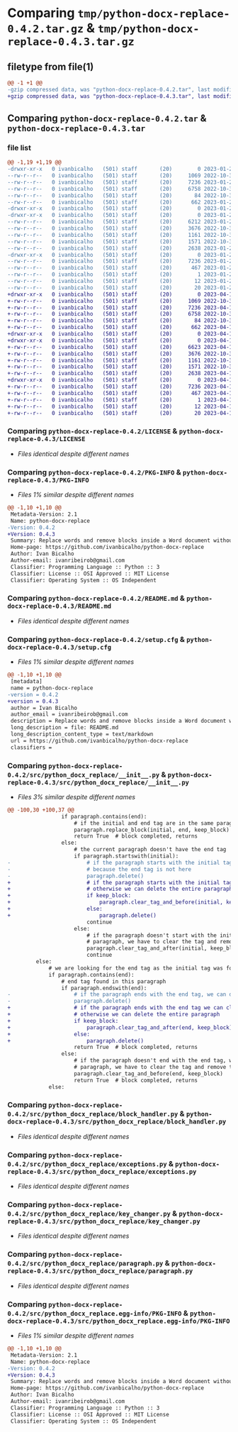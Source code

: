 # Comparing `tmp/python-docx-replace-0.4.2.tar.gz` & `tmp/python-docx-replace-0.4.3.tar.gz`

## filetype from file(1)

```diff
@@ -1 +1 @@
-gzip compressed data, was "python-docx-replace-0.4.2.tar", last modified: Sun Jan 29 00:07:59 2023, max compression
+gzip compressed data, was "python-docx-replace-0.4.3.tar", last modified: Tue Apr 11 23:02:21 2023, max compression
```

## Comparing `python-docx-replace-0.4.2.tar` & `python-docx-replace-0.4.3.tar`

### file list

```diff
@@ -1,19 +1,19 @@
-drwxr-xr-x   0 ivanbicalho   (501) staff       (20)        0 2023-01-29 00:07:59.333602 python-docx-replace-0.4.2/
--rw-r--r--   0 ivanbicalho   (501) staff       (20)     1069 2022-10-31 14:53:42.000000 python-docx-replace-0.4.2/LICENSE
--rw-r--r--   0 ivanbicalho   (501) staff       (20)     7236 2023-01-29 00:07:59.333741 python-docx-replace-0.4.2/PKG-INFO
--rw-r--r--   0 ivanbicalho   (501) staff       (20)     6758 2022-10-31 14:53:42.000000 python-docx-replace-0.4.2/README.md
--rw-r--r--   0 ivanbicalho   (501) staff       (20)       84 2022-10-31 14:53:42.000000 python-docx-replace-0.4.2/pyproject.toml
--rw-r--r--   0 ivanbicalho   (501) staff       (20)      662 2023-01-29 00:07:59.334204 python-docx-replace-0.4.2/setup.cfg
-drwxr-xr-x   0 ivanbicalho   (501) staff       (20)        0 2023-01-29 00:07:59.330717 python-docx-replace-0.4.2/src/
-drwxr-xr-x   0 ivanbicalho   (501) staff       (20)        0 2023-01-29 00:07:59.332788 python-docx-replace-0.4.2/src/python_docx_replace/
--rw-r--r--   0 ivanbicalho   (501) staff       (20)     6212 2023-01-28 23:51:05.000000 python-docx-replace-0.4.2/src/python_docx_replace/__init__.py
--rw-r--r--   0 ivanbicalho   (501) staff       (20)     3676 2022-10-31 14:53:42.000000 python-docx-replace-0.4.2/src/python_docx_replace/block_handler.py
--rw-r--r--   0 ivanbicalho   (501) staff       (20)     1161 2022-10-31 14:53:42.000000 python-docx-replace-0.4.2/src/python_docx_replace/exceptions.py
--rw-r--r--   0 ivanbicalho   (501) staff       (20)     1571 2022-10-31 14:53:42.000000 python-docx-replace-0.4.2/src/python_docx_replace/key_changer.py
--rw-r--r--   0 ivanbicalho   (501) staff       (20)     2638 2023-01-29 00:07:48.000000 python-docx-replace-0.4.2/src/python_docx_replace/paragraph.py
-drwxr-xr-x   0 ivanbicalho   (501) staff       (20)        0 2023-01-29 00:07:59.333475 python-docx-replace-0.4.2/src/python_docx_replace.egg-info/
--rw-r--r--   0 ivanbicalho   (501) staff       (20)     7236 2023-01-29 00:07:59.000000 python-docx-replace-0.4.2/src/python_docx_replace.egg-info/PKG-INFO
--rw-r--r--   0 ivanbicalho   (501) staff       (20)      467 2023-01-29 00:07:59.000000 python-docx-replace-0.4.2/src/python_docx_replace.egg-info/SOURCES.txt
--rw-r--r--   0 ivanbicalho   (501) staff       (20)        1 2023-01-29 00:07:59.000000 python-docx-replace-0.4.2/src/python_docx_replace.egg-info/dependency_links.txt
--rw-r--r--   0 ivanbicalho   (501) staff       (20)       12 2023-01-29 00:07:59.000000 python-docx-replace-0.4.2/src/python_docx_replace.egg-info/requires.txt
--rw-r--r--   0 ivanbicalho   (501) staff       (20)       20 2023-01-29 00:07:59.000000 python-docx-replace-0.4.2/src/python_docx_replace.egg-info/top_level.txt
+drwxr-xr-x   0 ivanbicalho   (501) staff       (20)        0 2023-04-11 23:02:21.055059 python-docx-replace-0.4.3/
+-rw-r--r--   0 ivanbicalho   (501) staff       (20)     1069 2022-10-31 14:53:42.000000 python-docx-replace-0.4.3/LICENSE
+-rw-r--r--   0 ivanbicalho   (501) staff       (20)     7236 2023-04-11 23:02:21.055149 python-docx-replace-0.4.3/PKG-INFO
+-rw-r--r--   0 ivanbicalho   (501) staff       (20)     6758 2022-10-31 14:53:42.000000 python-docx-replace-0.4.3/README.md
+-rw-r--r--   0 ivanbicalho   (501) staff       (20)       84 2022-10-31 14:53:42.000000 python-docx-replace-0.4.3/pyproject.toml
+-rw-r--r--   0 ivanbicalho   (501) staff       (20)      662 2023-04-11 23:02:21.055445 python-docx-replace-0.4.3/setup.cfg
+drwxr-xr-x   0 ivanbicalho   (501) staff       (20)        0 2023-04-11 23:02:21.052098 python-docx-replace-0.4.3/src/
+drwxr-xr-x   0 ivanbicalho   (501) staff       (20)        0 2023-04-11 23:02:21.053816 python-docx-replace-0.4.3/src/python_docx_replace/
+-rw-r--r--   0 ivanbicalho   (501) staff       (20)     6623 2023-04-11 23:00:27.000000 python-docx-replace-0.4.3/src/python_docx_replace/__init__.py
+-rw-r--r--   0 ivanbicalho   (501) staff       (20)     3676 2022-10-31 14:53:42.000000 python-docx-replace-0.4.3/src/python_docx_replace/block_handler.py
+-rw-r--r--   0 ivanbicalho   (501) staff       (20)     1161 2022-10-31 14:53:42.000000 python-docx-replace-0.4.3/src/python_docx_replace/exceptions.py
+-rw-r--r--   0 ivanbicalho   (501) staff       (20)     1571 2022-10-31 14:53:42.000000 python-docx-replace-0.4.3/src/python_docx_replace/key_changer.py
+-rw-r--r--   0 ivanbicalho   (501) staff       (20)     2638 2023-04-11 22:45:44.000000 python-docx-replace-0.4.3/src/python_docx_replace/paragraph.py
+drwxr-xr-x   0 ivanbicalho   (501) staff       (20)        0 2023-04-11 23:02:21.054920 python-docx-replace-0.4.3/src/python_docx_replace.egg-info/
+-rw-r--r--   0 ivanbicalho   (501) staff       (20)     7236 2023-04-11 23:02:21.000000 python-docx-replace-0.4.3/src/python_docx_replace.egg-info/PKG-INFO
+-rw-r--r--   0 ivanbicalho   (501) staff       (20)      467 2023-04-11 23:02:21.000000 python-docx-replace-0.4.3/src/python_docx_replace.egg-info/SOURCES.txt
+-rw-r--r--   0 ivanbicalho   (501) staff       (20)        1 2023-04-11 23:02:21.000000 python-docx-replace-0.4.3/src/python_docx_replace.egg-info/dependency_links.txt
+-rw-r--r--   0 ivanbicalho   (501) staff       (20)       12 2023-04-11 23:02:21.000000 python-docx-replace-0.4.3/src/python_docx_replace.egg-info/requires.txt
+-rw-r--r--   0 ivanbicalho   (501) staff       (20)       20 2023-04-11 23:02:21.000000 python-docx-replace-0.4.3/src/python_docx_replace.egg-info/top_level.txt
```

### Comparing `python-docx-replace-0.4.2/LICENSE` & `python-docx-replace-0.4.3/LICENSE`

 * *Files identical despite different names*

### Comparing `python-docx-replace-0.4.2/PKG-INFO` & `python-docx-replace-0.4.3/PKG-INFO`

 * *Files 1% similar despite different names*

```diff
@@ -1,10 +1,10 @@
 Metadata-Version: 2.1
 Name: python-docx-replace
-Version: 0.4.2
+Version: 0.4.3
 Summary: Replace words and remove blocks inside a Word document without losing format
 Home-page: https://github.com/ivanbicalho/python-docx-replace
 Author: Ivan Bicalho
 Author-email: ivanribeirob@gmail.com
 Classifier: Programming Language :: Python :: 3
 Classifier: License :: OSI Approved :: MIT License
 Classifier: Operating System :: OS Independent
```

### Comparing `python-docx-replace-0.4.2/README.md` & `python-docx-replace-0.4.3/README.md`

 * *Files identical despite different names*

### Comparing `python-docx-replace-0.4.2/setup.cfg` & `python-docx-replace-0.4.3/setup.cfg`

 * *Files 1% similar despite different names*

```diff
@@ -1,10 +1,10 @@
 [metadata]
 name = python-docx-replace
-version = 0.4.2
+version = 0.4.3
 author = Ivan Bicalho
 author_email = ivanribeirob@gmail.com
 description = Replace words and remove blocks inside a Word document without losing format
 long_description = file: README.md
 long_description_content_type = text/markdown
 url = https://github.com/ivanbicalho/python-docx-replace
 classifiers =
```

### Comparing `python-docx-replace-0.4.2/src/python_docx_replace/__init__.py` & `python-docx-replace-0.4.3/src/python_docx_replace/__init__.py`

 * *Files 3% similar despite different names*

```diff
@@ -100,30 +100,37 @@
                 if paragraph.contains(end):
                     # if the initial and end tag are in the same paragraph, treat them together
                     paragraph.replace_block(initial, end, keep_block)
                     return True  # block completed, returns
                 else:
                     # the current paragraph doesn't have the end tag
                     if paragraph.startswith(initial):
-                        # if the paragraph starts with the initial tag, we can delete the entire paragraph,
-                        # because the end tag is not here
-                        paragraph.delete()
+                        # if the paragraph starts with the initial tag, we can clear the tag if is to keep_block
+                        # otherwise we can delete the entire paragraph because the end tag is not here
+                        if keep_block:
+                            paragraph.clear_tag_and_before(initial, keep_block)
+                        else:
+                            paragraph.delete()
                         continue
                     else:
                         # if the paragraph doesn't start with the initial tag, we cannot delete the entire
                         # paragraph, we have to clear the tag and remove the content right after (if not keep_block)
                         paragraph.clear_tag_and_after(initial, keep_block)
                         continue
         else:
             # we are looking for the end tag as the initial tag was found and treated before
             if paragraph.contains(end):
                 # end tag found in this paragraph
                 if paragraph.endswith(end):
-                    # if the paragraph ends with the end tag, we can delete the entire paragraph
-                    paragraph.delete()
+                    # if the paragraph ends with the end tag we can clear the tag if is to keep_block
+                    # otherwise we can delete the entire paragraph
+                    if keep_block:
+                        paragraph.clear_tag_and_after(end, keep_block)
+                    else:
+                        paragraph.delete()
                     return True  # block completed, returns
                 else:
                     # if the paragraph doesn't end with the end tag, we cannot delete the entire
                     # paragraph, we have to clear the tag and remove the content right before (if not keep_block)
                     paragraph.clear_tag_and_before(end, keep_block)
                     return True  # block completed, returns
             else:
```

### Comparing `python-docx-replace-0.4.2/src/python_docx_replace/block_handler.py` & `python-docx-replace-0.4.3/src/python_docx_replace/block_handler.py`

 * *Files identical despite different names*

### Comparing `python-docx-replace-0.4.2/src/python_docx_replace/exceptions.py` & `python-docx-replace-0.4.3/src/python_docx_replace/exceptions.py`

 * *Files identical despite different names*

### Comparing `python-docx-replace-0.4.2/src/python_docx_replace/key_changer.py` & `python-docx-replace-0.4.3/src/python_docx_replace/key_changer.py`

 * *Files identical despite different names*

### Comparing `python-docx-replace-0.4.2/src/python_docx_replace/paragraph.py` & `python-docx-replace-0.4.3/src/python_docx_replace/paragraph.py`

 * *Files identical despite different names*

### Comparing `python-docx-replace-0.4.2/src/python_docx_replace.egg-info/PKG-INFO` & `python-docx-replace-0.4.3/src/python_docx_replace.egg-info/PKG-INFO`

 * *Files 1% similar despite different names*

```diff
@@ -1,10 +1,10 @@
 Metadata-Version: 2.1
 Name: python-docx-replace
-Version: 0.4.2
+Version: 0.4.3
 Summary: Replace words and remove blocks inside a Word document without losing format
 Home-page: https://github.com/ivanbicalho/python-docx-replace
 Author: Ivan Bicalho
 Author-email: ivanribeirob@gmail.com
 Classifier: Programming Language :: Python :: 3
 Classifier: License :: OSI Approved :: MIT License
 Classifier: Operating System :: OS Independent
```

